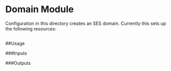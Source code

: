 # Domain Module

Configuration in this directory creates an SES domain.  Currently this sets up the following resources:

##


##Usage

###Inputs

###Outputs